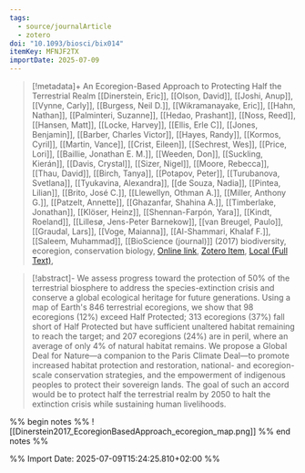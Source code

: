 ```yaml
---
tags:
  - source/journalArticle
  - zotero
doi: "10.1093/biosci/bix014"
itemKey: MFNJF2TX
importDate: 2025-07-09
---
```

>[!metadata]+
> An Ecoregion-Based Approach to Protecting Half the Terrestrial Realm
> [[Dinerstein, Eric]], [[Olson, David]], [[Joshi, Anup]], [[Vynne, Carly]], [[Burgess, Neil D.]], [[Wikramanayake, Eric]], [[Hahn, Nathan]], [[Palminteri, Suzanne]], [[Hedao, Prashant]], [[Noss, Reed]], [[Hansen, Matt]], [[Locke, Harvey]], [[Ellis, Erle C]], [[Jones, Benjamin]], [[Barber, Charles Victor]], [[Hayes, Randy]], [[Kormos, Cyril]], [[Martin, Vance]], [[Crist, Eileen]], [[Sechrest, Wes]], [[Price, Lori]], [[Baillie, Jonathan E. M.]], [[Weeden, Don]], [[Suckling, Kierán]], [[Davis, Crystal]], [[Sizer, Nigel]], [[Moore, Rebecca]], [[Thau, David]], [[Birch, Tanya]], [[Potapov, Peter]], [[Turubanova, Svetlana]], [[Tyukavina, Alexandra]], [[de Souza, Nadia]], [[Pintea, Lilian]], [[Brito, José C.]], [[Llewellyn, Othman A.]], [[Miller, Anthony G.]], [[Patzelt, Annette]], [[Ghazanfar, Shahina A.]], [[Timberlake, Jonathan]], [[Klöser, Heinz]], [[Shennan-Farpón, Yara]], [[Kindt, Roeland]], [[Lillesø, Jens-Peter Barnekow]], [[van Breugel, Paulo]], [[Graudal, Lars]], [[Voge, Maianna]], [[Al-Shammari, Khalaf F.]], [[Saleem, Muhammad]], 
> [[BioScience (journal)]] (2017)
> biodiversity, ecoregion, conservation biology, 
> [Online link](https://doi.org/10.1093/biosci/bix014), [Zotero Item](zotero://select/library/items/MFNJF2TX), [Local (Full Text)](file://C:/Users/aburg/Documents/references/zotero/storage/5BBH55SD/Dinerstein2017_EcoregionBasedApproach.pdf), 

>[!abstract]-
>We assess progress toward the protection of 50% of the terrestrial biosphere to address the species-extinction crisis and conserve a global ecological heritage for future generations. Using a map of Earth's 846 terrestrial ecoregions, we show that 98 ecoregions (12%) exceed Half Protected; 313 ecoregions (37%) fall short of Half Protected but have sufficient unaltered habitat remaining to reach the target; and 207 ecoregions (24%) are in peril, where an average of only 4% of natural habitat remains. We propose a Global Deal for Nature—a companion to the Paris Climate Deal—to promote increased habitat protection and restoration, national- and ecoregion-scale conservation strategies, and the empowerment of indigenous peoples to protect their sovereign lands. The goal of such an accord would be to protect half the terrestrial realm by 2050 to halt the extinction crisis while sustaining human livelihoods.

%% begin notes %%
![[Dinerstein2017_EcoregionBasedApproach_ecoregion_map.png]]
%% end notes %%

%% Import Date: 2025-07-09T15:24:25.810+02:00 %%
